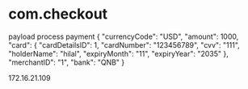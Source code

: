 # com.checkout

payload process payment
{
  "currencyCode": "USD",
  "amount": 1000,
  "card": {
    "cardDetailsID": 1,
    "cardNumber": "123456789",
    "cvv": "111",
    "holderName": "hilal",
    "expiryMonth": "11",
    "expiryYear": "2035"
  },
  "merchantID": "1",
  "bank": "QNB"
}


172.16.21.109